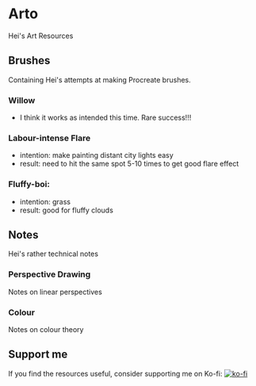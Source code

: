 # Arto
Hei's Art Resources
## Brushes
Containing Hei's attempts at making Procreate brushes.
### Willow
- I think it works as intended this time. Rare success!!!

### Labour-intense Flare
- intention: make painting distant city lights easy
- result: need to hit the same spot 5-10 times to get good flare effect

### Fluffy-boi:
- intention: grass
- result: good for fluffy clouds

## Notes
Hei's rather technical notes
### Perspective Drawing
Notes on linear perspectives
### Colour
Notes on colour theory

## Support me
If you find the resources useful, consider supporting me on Ko-fi:
[![ko-fi](https://ko-fi.com/img/githubbutton_sm.svg)](https://ko-fi.com/J3J0Y287)
